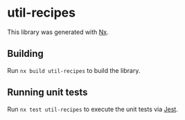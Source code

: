 # util-recipes

This library was generated with [Nx](https://nx.dev).

## Building

Run `nx build util-recipes` to build the library.

## Running unit tests

Run `nx test util-recipes` to execute the unit tests via [Jest](https://jestjs.io).
